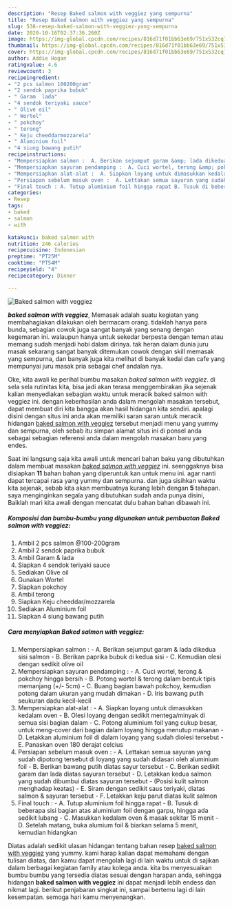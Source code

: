 ```yaml
---
description: "Resep Baked salmon with veggiez yang sempurna"
title: "Resep Baked salmon with veggiez yang sempurna"
slug: 538-resep-baked-salmon-with-veggiez-yang-sempurna
date: 2020-10-16T02:37:36.260Z
image: https://img-global.cpcdn.com/recipes/816d71f01bb63e69/751x532cq70/baked-salmon-with-veggiez-foto-resep-utama.jpg
thumbnail: https://img-global.cpcdn.com/recipes/816d71f01bb63e69/751x532cq70/baked-salmon-with-veggiez-foto-resep-utama.jpg
cover: https://img-global.cpcdn.com/recipes/816d71f01bb63e69/751x532cq70/baked-salmon-with-veggiez-foto-resep-utama.jpg
author: Addie Hogan
ratingvalue: 4.6
reviewcount: 3
recipeingredient:
- "2 pcs salmon 100200gram"
- "2 sendok paprika bubuk"
- " Garam  lada"
- "4 sendok teriyaki sauce"
- " Olive oil"
- " Wortel"
- " pokchoy"
- " terong"
- " Keju cheeddarmozzarela"
- " Aluminium foil"
- "4 siung bawang putih"
recipeinstructions:
- "Mempersiapkan salmon :  A. Berikan sejumput garam &amp; lada dikedua sisi salmon B. Berikan paprika bubuk di kedua sisi C. Kemudian olesi dengan sedikit olive oil"
- "Mempersiapkan sayuran pendamping :  A. Cuci wortel, terong &amp; pokchoy hingga bersih B. Potong wortel &amp; terong dalam bentuk tipis memanjang (+/- 5cm) C. Buang bagian bawah pokchoy, kemudian potong dalam ukuran yang mudah dimakan D. Iris bawang putih seukuran dadu kecil-kecil"
- "Mempersiapkan alat-alat :  A. Siapkan loyang untuk dimasukkan kedalam oven B. Olesi loyang dengan sedikit mentega/minyak di semua sisi bagian dalam C. Potong aluminium foil yang cukup besar, untuk meng-cover dari bagian dalam loyang hingga menutup makanan D. Letakkan aluminium foil di dalam loyang yang sudah diolesi tersebut E. Panaskan oven 180 derajat celcius"
- "Persiapan sebelum masuk oven :  A. Lettakan semua sayuran yang sudah dipotong tersebut di loyang yang sudah didasari oleh aluminium foil  B. Berikan bawang putih diatas sayur tersebut C. Berikan sedikit garam dan lada diatas sayuran tersebut D. Letakkan kedua salmon yang sudah dibumbui diatas sayuran tersebut (Posisi kulit salmon menghadap keatas) E. Siram dengan sedikit saus teriyaki, diatas salmon &amp; sayuran tersebut F. Letakkan keju parut diatas kulit salmon"
- "Final touch : A. Tutup aluminium foil hingga rapat B. Tusuk di beberapa sisi bagian atas aluminium foil dengan garpu, hingga ada sedikit lubang  C. Masukkan kedalam oven &amp; masak sekitar 15 menit D. Setelah matang, buka alumium foil &amp; biarkan selama 5 menit, kemudian hidangkan"
categories:
- Resep
tags:
- baked
- salmon
- with

katakunci: baked salmon with 
nutrition: 246 calories
recipecuisine: Indonesian
preptime: "PT25M"
cooktime: "PT54M"
recipeyield: "4"
recipecategory: Dinner

---
```



![Baked salmon with veggiez](https://img-global.cpcdn.com/recipes/816d71f01bb63e69/751x532cq70/baked-salmon-with-veggiez-foto-resep-utama.jpg)

<b><i>baked salmon with veggiez</i></b>, Memasak adalah suatu kegiatan yang membahagiakan dilakukan oleh bermacam orang. tidaklah hanya para bunda, sebagian cowok juga sangat banyak yang senang dengan kegemaran ini. walaupun hanya untuk sekedar berpesta dengan teman atau memang sudah menjadi hobi dalam dirinya. tak heran dalam dunia juru masak sekarang sangat banyak ditemukan cowok dengan skill memasak yang sempurna, dan banyak juga kita melihat di banyak kedai dan cafe yang mempunyai juru masak pria sebagai chef andalan nya.

Oke, kita awali ke perihal bumbu masakan <i>baked salmon with veggiez</i>. di sela sela rutinitas kita, bisa jadi akan terasa menggembirakan jika sejenak kalian menyediakan sebagian waktu untuk meracik baked salmon with veggiez ini. dengan keberhasilan anda dalam mengolah masakan tersebut, dapat membuat diri kita bangga akan hasil hidangan kita sendiri. apalagi disini dengan situs ini anda akan memiliki saran saran untuk meracik hidangan <u>baked salmon with veggiez</u> tersebut menjadi menu yang yummy dan sempurna, oleh sebab itu simpan alamat situs ini di ponsel anda sebagai sebagian referensi anda dalam mengolah masakan baru yang endes.




Saat ini langsung saja kita awali untuk mencari bahan baku yang dibutuhkan dalam membuat masakan <u><i>baked salmon with veggiez</i></u> ini. seenggaknya bisa disiapkan <b>11</b> bahan bahan yang diperuntuk kan untuk menu ini. agar nanti dapat tercapai rasa yang yummy dan sempurna. dan juga sisihkan waktu kita sejenak, sebab kita akan membuatnya kurang lebih dengan <b>5</b> tahapan. saya menginginkan segala yang dibutuhkan sudah anda punya disini, Baiklah mari kita awali dengan mencatat dulu bahan bahan dibawah ini.

<!--inarticleads1-->

##### Komposisi dan bumbu-bumbu yang digunakan untuk pembuatan Baked salmon with veggiez:

1. Ambil 2 pcs salmon @100-200gram
1. Ambil 2 sendok paprika bubuk
1. Ambil  Garam &amp; lada
1. Siapkan 4 sendok teriyaki sauce
1. Sediakan  Olive oil
1. Gunakan  Wortel
1. Siapkan  pokchoy
1. Ambil  terong
1. Siapkan  Keju cheeddar/mozzarela
1. Sediakan  Aluminium foil
1. Siapkan 4 siung bawang putih




<!--inarticleads2-->

##### Cara menyiapkan Baked salmon with veggiez:

1. Mempersiapkan salmon :  - A. Berikan sejumput garam &amp; lada dikedua sisi salmon - B. Berikan paprika bubuk di kedua sisi - C. Kemudian olesi dengan sedikit olive oil
1. Mempersiapkan sayuran pendamping :  - A. Cuci wortel, terong &amp; pokchoy hingga bersih - B. Potong wortel &amp; terong dalam bentuk tipis memanjang (+/- 5cm) - C. Buang bagian bawah pokchoy, kemudian potong dalam ukuran yang mudah dimakan - D. Iris bawang putih seukuran dadu kecil-kecil
1. Mempersiapkan alat-alat :  - A. Siapkan loyang untuk dimasukkan kedalam oven - B. Olesi loyang dengan sedikit mentega/minyak di semua sisi bagian dalam - C. Potong aluminium foil yang cukup besar, untuk meng-cover dari bagian dalam loyang hingga menutup makanan - D. Letakkan aluminium foil di dalam loyang yang sudah diolesi tersebut - E. Panaskan oven 180 derajat celcius
1. Persiapan sebelum masuk oven :  - A. Lettakan semua sayuran yang sudah dipotong tersebut di loyang yang sudah didasari oleh aluminium foil  - B. Berikan bawang putih diatas sayur tersebut - C. Berikan sedikit garam dan lada diatas sayuran tersebut - D. Letakkan kedua salmon yang sudah dibumbui diatas sayuran tersebut - (Posisi kulit salmon menghadap keatas) - E. Siram dengan sedikit saus teriyaki, diatas salmon &amp; sayuran tersebut - F. Letakkan keju parut diatas kulit salmon
1. Final touch : - A. Tutup aluminium foil hingga rapat - B. Tusuk di beberapa sisi bagian atas aluminium foil dengan garpu, hingga ada sedikit lubang  - C. Masukkan kedalam oven &amp; masak sekitar 15 menit - D. Setelah matang, buka alumium foil &amp; biarkan selama 5 menit, kemudian hidangkan




Diatas adalah sedikit ulasan hidangan tentang bahan resep <u>baked salmon with veggiez</u> yang yummy. kami harap kalian dapat memahami dengan tulisan diatas, dan kamu dapat mengolah lagi di lain waktu untuk di sajikan dalam berbagai kegiatan family atau kolega anda. kita bs menyesuaikan bumbu bumbu yang tersedia diatas sesuai dengan harapan anda, sehingga hidangan <b>baked salmon with veggiez</b> ini dapat menjadi lebih endess dan nikmat lagi. berikut penjabaran singkat ini, sampai bertemu lagi di lain kesempatan. semoga hari kamu menyenangkan.

